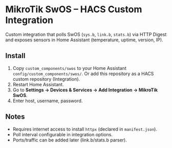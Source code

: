 
# MikroTik SwOS – HACS Custom Integration

Custom integration that polls SwOS (`sys.b`, `link.b`, `stats.b`) via HTTP Digest
and exposes sensors in Home Assistant (temperature, uptime, version, IP).

## Install
1. Copy `custom_components/swos` to your Home Assistant `config/custom_components/swos/`.
   Or add this repository as a HACS custom repository (Integration).
2. Restart Home Assistant.
3. Go to **Settings → Devices & Services → Add Integration → MikroTik SwOS**.
4. Enter host, username, password.

## Notes
- Requires internet access to install `httpx` (declared in `manifest.json`).
- Poll interval configurable in integration options.
- Ports/traffic can be added later (link.b/stats.b parser).

